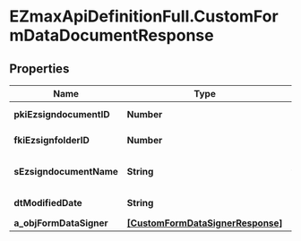 # EZmaxApiDefinitionFull.CustomFormDataDocumentResponse

## Properties

Name | Type | Description | Notes
------------ | ------------- | ------------- | -------------
**pkiEzsigndocumentID** | **Number** | The unique ID of the Ezsigndocument | 
**fkiEzsignfolderID** | **Number** | The unique ID of the Ezsignfolder | 
**sEzsigndocumentName** | **String** | The name of the document that will be presented to Ezsignfoldersignerassociations | 
**dtModifiedDate** | **String** | The date and time at which the object was last modified | 
**a_objFormDataSigner** | [**[CustomFormDataSignerResponse]**](CustomFormDataSignerResponse.md) |  | 


